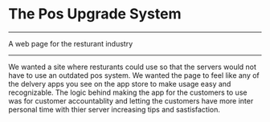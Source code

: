 # The Pos Upgrade System
--------------------------

A web page for the resturant industry

--------------------------

We wanted a site where resturants could use so that the servers would not have to use an outdated pos system. We wanted the page to feel like any of the delvery apps you see on the app store to make usage easy and recognizable. The logic behind making the app for the customers to use was for customer accountablity and letting the customers have more inter personal time with thier server increasing tips and sastisfaction. 

